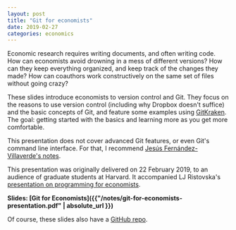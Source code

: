 ```yaml
---
layout: post
title: "Git for economists"
date: 2019-02-27
categories: economics
---
```


Economic research requires writing documents, and often writing code. How can economists avoid drowning in a mess of different versions? How can they keep everything organized, and keep track of the changes they made? How can coauthors work constructively on the same set of files without going crazy?

These slides introduce economists to version control and Git. They focus on the reasons to use version control (including why Dropbox doesn't suffice) and the basic concepts of Git, and feature some examples using [GitKraken](https://www.gitkraken.com/). The goal: getting started with the basics and learning more as you get more comfortable.

This presentation does not cover advanced Git features, or even Git's command line interface. For that, I recommend [Jesús Fernández-Villaverde's notes](https://www.sas.upenn.edu/~jesusfv/Chapter_HPC_5_Git.pdf).

This presentation was originally delivered on 22 February 2019, to an audience of graduate students at Harvard. It accompanied LJ Ristovska's [presentation on programming for economists](https://scholar.harvard.edu/ristovska/resources).

**Slides: [Git for Economists]({{"/notes/git-for-economists-presentation.pdf" | absolute_url }})**

Of course, these slides also have a [GitHub repo](https://github.com/fpinter/git-for-economists).
